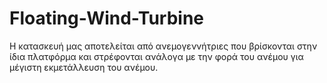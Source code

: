# Floating-Wind-Turbine
Η κατασκευή μας αποτελείται από ανεμογεννήτριες που βρίσκονται στην ίδια πλατφόρμα και στρέφονται ανάλογα με την φορά του ανέμου για μέγιστη εκμετάλλευση του ανέμου.  
